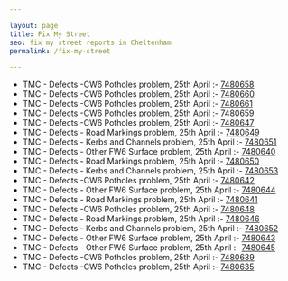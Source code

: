 ```yaml
---

layout: page
title: Fix My Street
seo: fix my street reports in Cheltenham
permalink: /fix-my-street

---
```


<!-- fix_marker starts -->

- TMC - Defects -CW6 Potholes  problem, 25th April :- [7480658](https://www.fixmystreet.com/report/7480658)
- TMC - Defects -CW6 Potholes  problem, 25th April :- [7480660](https://www.fixmystreet.com/report/7480660)
- TMC - Defects -CW6 Potholes  problem, 25th April :- [7480661](https://www.fixmystreet.com/report/7480661)
- TMC - Defects -CW6 Potholes  problem, 25th April :- [7480659](https://www.fixmystreet.com/report/7480659)
- TMC - Defects -CW6 Potholes  problem, 25th April :- [7480647](https://www.fixmystreet.com/report/7480647)
- TMC - Defects - Road Markings problem, 25th April :- [7480649](https://www.fixmystreet.com/report/7480649)
- TMC - Defects - Kerbs and Channels problem, 25th April :- [7480651](https://www.fixmystreet.com/report/7480651)
- TMC - Defects - Other FW6  Surface problem, 25th April :- [7480640](https://www.fixmystreet.com/report/7480640)
- TMC - Defects - Road Markings problem, 25th April :- [7480650](https://www.fixmystreet.com/report/7480650)
- TMC - Defects - Kerbs and Channels problem, 25th April :- [7480653](https://www.fixmystreet.com/report/7480653)
- TMC - Defects -CW6 Potholes  problem, 25th April :- [7480642](https://www.fixmystreet.com/report/7480642)
- TMC - Defects - Other FW6  Surface problem, 25th April :- [7480644](https://www.fixmystreet.com/report/7480644)
- TMC - Defects - Road Markings problem, 25th April :- [7480641](https://www.fixmystreet.com/report/7480641)
- TMC - Defects -CW6 Potholes  problem, 25th April :- [7480648](https://www.fixmystreet.com/report/7480648)
- TMC - Defects - Road Markings problem, 25th April :- [7480646](https://www.fixmystreet.com/report/7480646)
- TMC - Defects - Kerbs and Channels problem, 25th April :- [7480652](https://www.fixmystreet.com/report/7480652)
- TMC - Defects - Other FW6  Surface problem, 25th April :- [7480643](https://www.fixmystreet.com/report/7480643)
- TMC - Defects - Other FW6  Surface problem, 25th April :- [7480645](https://www.fixmystreet.com/report/7480645)
- TMC - Defects -CW6 Potholes  problem, 25th April :- [7480639](https://www.fixmystreet.com/report/7480639)
- TMC - Defects -CW6 Potholes  problem, 25th April :- [7480635](https://www.fixmystreet.com/report/7480635)

<!-- fix_marker ends -->